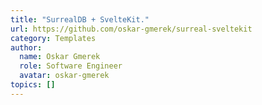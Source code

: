 ```yaml
---
title: "SurrealDB + SvelteKit."
url: https://github.com/oskar-gmerek/surreal-sveltekit
category: Templates
author:
  name: Oskar Gmerek
  role: Software Engineer
  avatar: oskar-gmerek
topics: []
---
```


